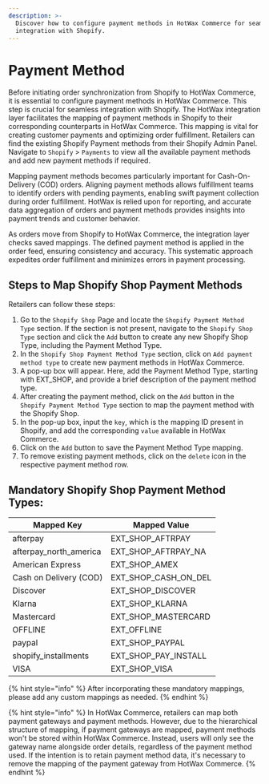 ```yaml
---
description: >-
  Discover how to configure payment methods in HotWax Commerce for seamless
  integration with Shopify.
---
```


# Payment Method

Before initiating order synchronization from Shopify to HotWax Commerce, it is essential to configure payment methods in HotWax Commerce. This step is crucial for seamless integration with Shopify. The HotWax integration layer facilitates the mapping of payment methods in Shopify to their corresponding counterparts in HotWax Commerce. This mapping is vital for creating customer payments and optimizing order fulfillment. Retailers can find the existing Shopify Payment methods from their Shopify Admin Panel. Navigate to `Shopify` > `Payments` to view all the available payment methods and add new payment methods if required. 

Mapping payment methods becomes particularly important for Cash-On-Delivery (COD) orders. Aligning payment methods allows fulfillment teams to identify orders with pending payments, enabling swift payment collection during order fulfillment. HotWax is relied upon for reporting, and accurate data aggregation of orders and payment methods provides insights into payment trends and customer behavior.

As orders move from Shopify to HotWax Commerce, the integration layer checks saved mappings. The defined payment method is applied in the order feed, ensuring consistency and accuracy. This systematic approach expedites order fulfillment and minimizes errors in payment processing.

## Steps to Map Shopify Shop Payment Methods

Retailers can follow these steps:

1. Go to the `Shopify Shop` Page and locate the `Shopify Payment Method Type` section. If the section is not present, navigate to the `Shopify Shop Type` section and click the `Add` button to create any new Shopify Shop Type, including the Payment Method Type.
2. In the `Shopify Shop Payment Method Type` section, click on `Add payment method type` to create new payment methods in HotWax Commerce.
3. A pop-up box will appear. Here, add the Payment Method Type, starting with EXT\_SHOP, and provide a brief description of the payment method type.
4. After creating the payment method, click on the `Add` button in the `Shopify Payment Method Type` section to map the payment method with the Shopify Shop.
5. In the pop-up box, input the `key`, which is the mapping ID present in Shopify, and add the corresponding `value` available in HotWax Commerce.
6. Click on the `Add` button to save the Payment Method Type mapping.
7. To remove existing payment methods, click on the `delete` icon in the respective payment method row.

## Mandatory Shopify Shop Payment Method Types:

| Mapped Key               | Mapped Value             |
| ------------------------ | ------------------------ |
| afterpay                 | EXT\_SHOP\_AFTRPAY       |
| afterpay\_north\_america | EXT\_SHOP\_AFTRPAY\_NA   |
| American Express         | EXT\_SHOP\_AMEX          |
| Cash on Delivery (COD)   | EXT\_SHOP\_CASH\_ON\_DEL |
| Discover                 | EXT\_SHOP\_DISCOVER      |
| Klarna                   | EXT\_SHOP\_KLARNA        |
| Mastercard               | EXT\_SHOP\_MASTERCARD    |
| OFFLINE                  | EXT\_OFFLINE             |
| paypal                   | EXT\_SHOP\_PAYPAL        |
| shopify\_installments    | EXT\_SHOP\_PAY\_INSTALL  |
| VISA                     | EXT\_SHOP\_VISA          |

{% hint style="info" %}
After incorporating these mandatory mappings, please add any custom mappings as needed.
{% endhint %}

{% hint style="info" %}
In HotWax Commerce, retailers can map both payment gateways and payment methods. However, due to the hierarchical structure of mapping, if payment gateways are mapped, payment methods won't be stored within HotWax Commerce. Instead, users will only see the gateway name alongside order details, regardless of the payment method used. If the intention is to retain payment method data, it's necessary to remove the mapping of the payment gateway from HotWax Commerce.
{% endhint %}
